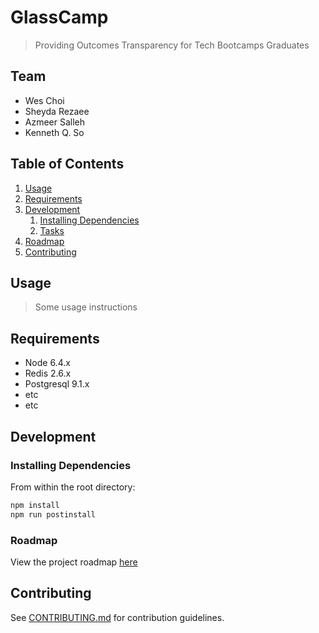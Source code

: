 # GlassCamp

> Providing Outcomes Transparency for Tech Bootcamps Graduates 

## Team

  - Wes Choi
  - Sheyda Rezaee
  - Azmeer Salleh
  - Kenneth Q. So

## Table of Contents

1. [Usage](#Usage)
1. [Requirements](#requirements)
1. [Development](#development)
    1. [Installing Dependencies](#installing-dependencies)
    1. [Tasks](#tasks)
1. [Roadmap](#roadmap)
1. [Contributing](#contributing)

## Usage

> Some usage instructions

## Requirements

- Node 6.4.x
- Redis 2.6.x
- Postgresql 9.1.x
- etc
- etc

## Development

### Installing Dependencies

From within the root directory:

```sh
npm install
npm run postinstall

```

### Roadmap

View the project roadmap [here](https://docs.google.com/document/d/10XqoqrZplTTHVxlhRXYQm8JUfiirXVy7kFKg0jzcc3M/edit?usp=sharing)


## Contributing

See [CONTRIBUTING.md](CONTRIBUTING.md) for contribution guidelines.
